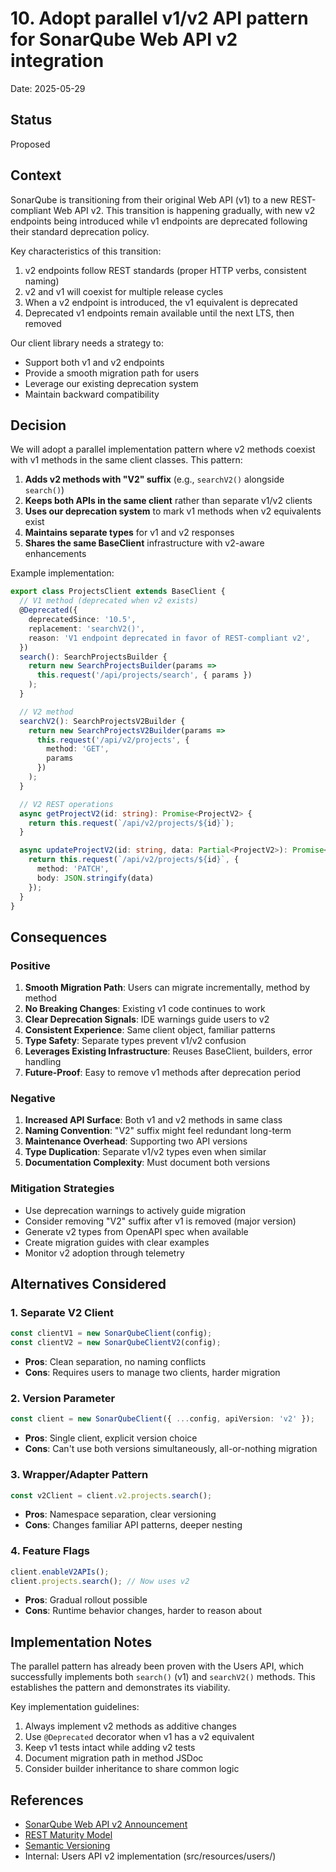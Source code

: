 # 10. Adopt parallel v1/v2 API pattern for SonarQube Web API v2 integration

Date: 2025-05-29

## Status

Proposed

## Context

SonarQube is transitioning from their original Web API (v1) to a new REST-compliant Web API v2. This transition is happening gradually, with new v2 endpoints being introduced while v1 endpoints are deprecated following their standard deprecation policy.

Key characteristics of this transition:
1. v2 endpoints follow REST standards (proper HTTP verbs, consistent naming)
2. v2 and v1 will coexist for multiple release cycles
3. When a v2 endpoint is introduced, the v1 equivalent is deprecated
4. Deprecated v1 endpoints remain available until the next LTS, then removed

Our client library needs a strategy to:
- Support both v1 and v2 endpoints
- Provide a smooth migration path for users
- Leverage our existing deprecation system
- Maintain backward compatibility

## Decision

We will adopt a parallel implementation pattern where v2 methods coexist with v1 methods in the same client classes. This pattern:

1. **Adds v2 methods with "V2" suffix** (e.g., `searchV2()` alongside `search()`)
2. **Keeps both APIs in the same client** rather than separate v1/v2 clients
3. **Uses our deprecation system** to mark v1 methods when v2 equivalents exist
4. **Maintains separate types** for v1 and v2 responses
5. **Shares the same BaseClient** infrastructure with v2-aware enhancements

Example implementation:
```typescript
export class ProjectsClient extends BaseClient {
  // V1 method (deprecated when v2 exists)
  @Deprecated({
    deprecatedSince: '10.5',
    replacement: 'searchV2()',
    reason: 'V1 endpoint deprecated in favor of REST-compliant v2',
  })
  search(): SearchProjectsBuilder {
    return new SearchProjectsBuilder(params => 
      this.request('/api/projects/search', { params })
    );
  }

  // V2 method
  searchV2(): SearchProjectsV2Builder {
    return new SearchProjectsV2Builder(params => 
      this.request('/api/v2/projects', { 
        method: 'GET',
        params 
      })
    );
  }

  // V2 REST operations
  async getProjectV2(id: string): Promise<ProjectV2> {
    return this.request(`/api/v2/projects/${id}`);
  }

  async updateProjectV2(id: string, data: Partial<ProjectV2>): Promise<ProjectV2> {
    return this.request(`/api/v2/projects/${id}`, {
      method: 'PATCH',
      body: JSON.stringify(data)
    });
  }
}
```

## Consequences

### Positive

1. **Smooth Migration Path**: Users can migrate incrementally, method by method
2. **No Breaking Changes**: Existing v1 code continues to work
3. **Clear Deprecation Signals**: IDE warnings guide users to v2
4. **Consistent Experience**: Same client object, familiar patterns
5. **Type Safety**: Separate types prevent v1/v2 confusion
6. **Leverages Existing Infrastructure**: Reuses BaseClient, builders, error handling
7. **Future-Proof**: Easy to remove v1 methods after deprecation period

### Negative

1. **Increased API Surface**: Both v1 and v2 methods in same class
2. **Naming Convention**: "V2" suffix might feel redundant long-term
3. **Maintenance Overhead**: Supporting two API versions
4. **Type Duplication**: Separate v1/v2 types even when similar
5. **Documentation Complexity**: Must document both versions

### Mitigation Strategies

- Use deprecation warnings to actively guide migration
- Consider removing "V2" suffix after v1 is removed (major version)
- Generate v2 types from OpenAPI spec when available
- Create migration guides with clear examples
- Monitor v2 adoption through telemetry

## Alternatives Considered

### 1. Separate V2 Client
```typescript
const clientV1 = new SonarQubeClient(config);
const clientV2 = new SonarQubeClientV2(config);
```
- **Pros**: Clean separation, no naming conflicts
- **Cons**: Requires users to manage two clients, harder migration

### 2. Version Parameter
```typescript
const client = new SonarQubeClient({ ...config, apiVersion: 'v2' });
```
- **Pros**: Single client, explicit version choice
- **Cons**: Can't use both versions simultaneously, all-or-nothing migration

### 3. Wrapper/Adapter Pattern
```typescript
const v2Client = client.v2.projects.search();
```
- **Pros**: Namespace separation, clear versioning
- **Cons**: Changes familiar API patterns, deeper nesting

### 4. Feature Flags
```typescript
client.enableV2APIs();
client.projects.search(); // Now uses v2
```
- **Pros**: Gradual rollout possible
- **Cons**: Runtime behavior changes, harder to reason about

## Implementation Notes

The parallel pattern has already been proven with the Users API, which successfully implements both `search()` (v1) and `searchV2()` methods. This establishes the pattern and demonstrates its viability.

Key implementation guidelines:
1. Always implement v2 methods as additive changes
2. Use `@Deprecated` decorator when v1 has a v2 equivalent  
3. Keep v1 tests intact while adding v2 tests
4. Document migration path in method JSDoc
5. Consider builder inheritance to share common logic

## References

- [SonarQube Web API v2 Announcement](https://www.sonarsource.com/blog/new-web-api-v2/)
- [REST Maturity Model](https://martinfowler.com/articles/richardsonMaturityModel.html)
- [Semantic Versioning](https://semver.org/)
- Internal: Users API v2 implementation (src/resources/users/)